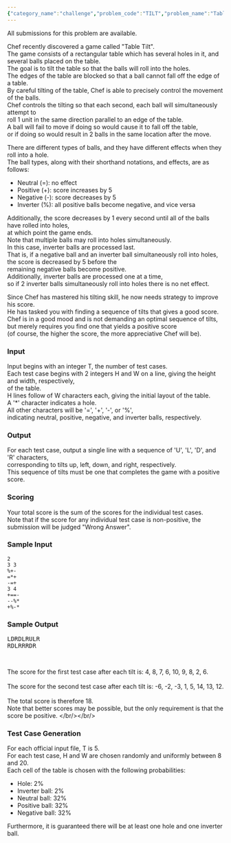 ```yaml
---
{"category_name":"challenge","problem_code":"TILT","problem_name":"Table Tilt","languages_supported":{"0":"C","1":"CPP14","2":"JAVA","3":"PYTH","4":"PYTH 3.5","5":"CS2","6":"PAS fpc","7":"PAS gpc","8":"RUBY","9":"PHP","10":"GO","11":"NODEJS","12":"HASK","13":"SCALA","14":"D","15":"PERL","16":"FORT","17":"WSPC","18":"ADA","19":"CAML","20":"ICK","21":"BF","22":"ASM","23":"CLPS","24":"PRLG","25":"ICON","26":"SCM qobi","27":"PIKE","28":"ST","29":"NICE","30":"LUA","31":"BASH","32":"NEM","33":"LISP sbcl","34":"LISP clisp","35":"SCM guile","36":"JS","37":"ERL","38":"TCL","39":"PERL6","40":"TEXT","41":"CLOJ","42":"FS"},"max_timelimit":2.9703,"source_sizelimit":50000,"problem_author":"pieguy","problem_tester":"gamabunta","date_added":"4-08-2011","tags":{"0":"challenge","1":"pieguy","2":"sep11"},"editorial_url":"http://discuss.codechef.com/problems/TILT","time":{"view_start_date":1315733823,"submit_start_date":1315733823,"visible_start_date":1315733606,"end_date":1735669800},"is_direct_submittable":false,"layout":"problem"}
---
```

<span class="solution-visible-txt">All submissions for this problem are available.</span><p>Chef recently discovered a game called "Table Tilt".<br />
The game consists of a rectangular table which has several holes in it, and several balls placed on the table.<br />
The goal is to tilt the table so that the balls will roll into the holes.<br />
The edges of the table are blocked so that a ball cannot fall off the edge of a table.<br />
By careful tilting of the table, Chef is able to precisely control the movement of the balls.<br />
Chef controls the tilting so that each second, each ball will simultaneously attempt to<br />
roll 1 unit in the same direction parallel to an edge of the table.<br />
A ball will fail to move if doing so would cause it to fall off the table,<br />
or if doing so would result in 2 balls in the same location after the move.</p>
<p>There are different types of balls, and they have different effects when they roll into a hole.<br />
The ball types, along with their shorthand notations, and effects, are as follows:</p>
<ul>
<li>Neutral (=): no effect</li>
<li>Positive (+): score increases by 5</li>
<li>Negative (-): score decreases by 5</li>
<li>Inverter (%): all positive balls become negative, and vice versa</li>
</ul>
<p>Additionally, the score decreases by 1 every second until all of the balls have rolled into holes,<br />
at which point the game ends.<br />
Note that multiple balls may roll into holes simultaneously.<br />
In this case, inverter balls are processed last.<br />
That is, if a negative ball and an inverter ball simultaneously roll into holes, the score is decreased by 5 before the<br />
remaining negative balls become positive.<br />
Additionally, inverter balls are processed one at a time,<br />
so if 2 inverter balls simultaneously roll into holes there is no net effect.
</p>
<p>Since Chef has mastered his tilting skill, he now needs strategy to improve his score.<br />
He has tasked you with finding a sequence of tilts that gives a good score.<br />
Chef is in a good mood and is not demanding an optimal sequence of tilts,<br />
but merely requires you find one that yields a positive score<br />
(of course, the higher the score, the more appreciative Chef will be).</p>
<h3>Input</h3>
<p>Input begins with an integer T, the number of test cases.<br />
Each test case begins with 2 integers H and W on a line, giving the height and width, respectively,<br />
of the table.<br />
H lines follow of W characters each, giving the initial layout of the table.<br />
A '*' character indicates a hole.<br />
All other characters will be '=', '+', '-', or '%',<br />
indicating neutral, positive, negative, and inverter balls, respectively.
</p>
<h3>Output</h3>
<p>For each test case, output a single line with a sequence of 'U', 'L', 'D', and 'R' characters,<br />
corresponding to tilts up, left, down, and right, respectively.<br />
This sequence of tilts must be one that completes the game with a positive score.</p>
<h3>Scoring</h3>
<p>Your total score is the sum of the scores for the individual test cases.<br />
Note that if the score for any individual test case is non-positive, the submission will be judged "Wrong Answer".
</p>
<h3>Sample Input</h3>
<pre><code>2
3 3
%+-
=*+
-=+
3 4
+==-
--%*
+%-*
</code></pre><h3>Sample Output</h3>
<pre>LDRDLRULR
RDLRRRDR


</pre><p>
The score for the first test case after each tilt is: 4, 8, 7, 6, 10, 9, 8, 2, 6.<br/><br />
The score for the second test case after each tilt is: -6, -2, -3, 1, 5, 14, 13, 12.<br/><br />
The total score is therefore 18.<br />
Note that better scores may be possible, but the only requirement is that the score be positive.
</br/></br/></p>
<h3>Test Case Generation</h3>
<p>
For each official input file, T is 5.<br />
For each test case, H and W are chosen randomly and uniformly between 8 and 20.<br />
Each cell of the table is chosen with the following probabilities:
<ul>
<li>Hole: 2%</li>
<li>Inverter ball: 2%</li>
<li>Neutral ball: 32%</li>
<li>Positive ball: 32%</li>
<li>Negative ball: 32%</li>
</ul>
</p><p>Furthermore, it is guaranteed there will be at least one hole and one inverter ball.
</p>
